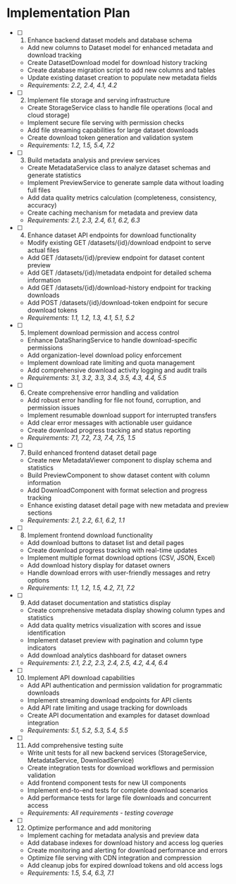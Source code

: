 # Implementation Plan

- [ ] 1. Enhance backend dataset models and database schema
  - Add new columns to Dataset model for enhanced metadata and download tracking
  - Create DatasetDownload model for download history tracking
  - Create database migration script to add new columns and tables
  - Update existing dataset creation to populate new metadata fields
  - _Requirements: 2.2, 2.4, 4.1, 4.2_

- [ ] 2. Implement file storage and serving infrastructure
  - Create StorageService class to handle file operations (local and cloud storage)
  - Implement secure file serving with permission checks
  - Add file streaming capabilities for large dataset downloads
  - Create download token generation and validation system
  - _Requirements: 1.2, 1.5, 5.4, 7.2_

- [ ] 3. Build metadata analysis and preview services
  - Create MetadataService class to analyze dataset schemas and generate statistics
  - Implement PreviewService to generate sample data without loading full files
  - Add data quality metrics calculation (completeness, consistency, accuracy)
  - Create caching mechanism for metadata and preview data
  - _Requirements: 2.1, 2.3, 2.4, 6.1, 6.2, 6.3_

- [ ] 4. Enhance dataset API endpoints for download functionality
  - Modify existing GET /datasets/{id}/download endpoint to serve actual files
  - Add GET /datasets/{id}/preview endpoint for dataset content preview
  - Add GET /datasets/{id}/metadata endpoint for detailed schema information
  - Add GET /datasets/{id}/download-history endpoint for tracking downloads
  - Add POST /datasets/{id}/download-token endpoint for secure download tokens
  - _Requirements: 1.1, 1.2, 1.3, 4.1, 5.1, 5.2_

- [ ] 5. Implement download permission and access control
  - Enhance DataSharingService to handle download-specific permissions
  - Add organization-level download policy enforcement
  - Implement download rate limiting and quota management
  - Add comprehensive download activity logging and audit trails
  - _Requirements: 3.1, 3.2, 3.3, 3.4, 3.5, 4.3, 4.4, 5.5_

- [ ] 6. Create comprehensive error handling and validation
  - Add robust error handling for file not found, corruption, and permission issues
  - Implement resumable download support for interrupted transfers
  - Add clear error messages with actionable user guidance
  - Create download progress tracking and status reporting
  - _Requirements: 7.1, 7.2, 7.3, 7.4, 7.5, 1.5_

- [ ] 7. Build enhanced frontend dataset detail page
  - Create new MetadataViewer component to display schema and statistics
  - Build PreviewComponent to show dataset content with column information
  - Add DownloadComponent with format selection and progress tracking
  - Enhance existing dataset detail page with new metadata and preview sections
  - _Requirements: 2.1, 2.2, 6.1, 6.2, 1.1_

- [ ] 8. Implement frontend download functionality
  - Add download buttons to dataset list and detail pages
  - Create download progress tracking with real-time updates
  - Implement multiple format download options (CSV, JSON, Excel)
  - Add download history display for dataset owners
  - Handle download errors with user-friendly messages and retry options
  - _Requirements: 1.1, 1.2, 1.5, 4.2, 7.1, 7.2_

- [ ] 9. Add dataset documentation and statistics display
  - Create comprehensive metadata display showing column types and statistics
  - Add data quality metrics visualization with scores and issue identification
  - Implement dataset preview with pagination and column type indicators
  - Add download analytics dashboard for dataset owners
  - _Requirements: 2.1, 2.2, 2.3, 2.4, 2.5, 4.2, 4.4, 6.4_

- [ ] 10. Implement API download capabilities
  - Add API authentication and permission validation for programmatic downloads
  - Implement streaming download endpoints for API clients
  - Add API rate limiting and usage tracking for downloads
  - Create API documentation and examples for dataset download integration
  - _Requirements: 5.1, 5.2, 5.3, 5.4, 5.5_

- [ ] 11. Add comprehensive testing suite
  - Write unit tests for all new backend services (StorageService, MetadataService, DownloadService)
  - Create integration tests for download workflows and permission validation
  - Add frontend component tests for new UI components
  - Implement end-to-end tests for complete download scenarios
  - Add performance tests for large file downloads and concurrent access
  - _Requirements: All requirements - testing coverage_

- [ ] 12. Optimize performance and add monitoring
  - Implement caching for metadata analysis and preview data
  - Add database indexes for download history and access log queries
  - Create monitoring and alerting for download performance and errors
  - Optimize file serving with CDN integration and compression
  - Add cleanup jobs for expired download tokens and old access logs
  - _Requirements: 1.5, 5.4, 6.3, 7.1_